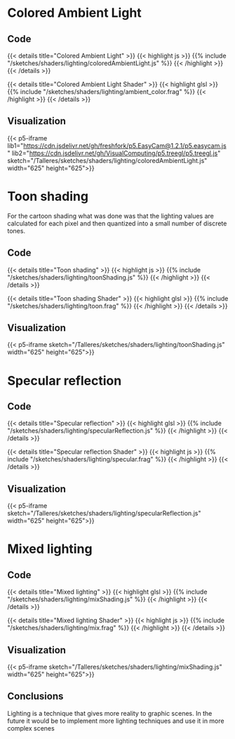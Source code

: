 # Colored Ambient Light

## Code

{{< details title="Colored Ambient Light" >}}
{{< highlight js >}}
{{% include "/sketches/shaders/lighting/coloredAmbientLight.js" %}}
{{< /highlight >}}
{{< /details >}}

{{< details title="Colored Ambient Light Shader" >}}
{{< highlight glsl >}}
{{% include "/sketches/shaders/lighting/ambient_color.frag" %}}
{{< /highlight >}}
{{< /details >}}

## Visualization

{{< p5-iframe lib1="https://cdn.jsdelivr.net/gh/freshfork/p5.EasyCam@1.2.1/p5.easycam.js"
lib2="https://cdn.jsdelivr.net/gh/VisualComputing/p5.treegl/p5.treegl.js"
sketch="/Talleres/sketches/shaders/lighting/coloredAmbientLight.js" width="625" height="625">}}

# Toon shading

For the cartoon shading what was done was that the lighting values are calculated for each pixel and then quantized into a small number of discrete tones.

## Code

{{< details title="Toon shading" >}}
{{< highlight js >}}
{{% include "/sketches/shaders/lighting/toonShading.js" %}}
{{< /highlight >}}
{{< /details >}}

{{< details title="Toon shading Shader" >}}
{{< highlight glsl >}}
{{% include "/sketches/shaders/lighting/toon.frag" %}}
{{< /highlight >}}
{{< /details >}}

## Visualization

{{< p5-iframe sketch="/Talleres/sketches/shaders/lighting/toonShading.js" width="625" height="625">}}

# Specular reflection

## Code

{{< details title="Specular reflection" >}}
{{< highlight glsl >}}
{{% include "/sketches/shaders/lighting/specularReflection.js" %}}
{{< /highlight >}}
{{< /details >}}

{{< details title="Specular reflection Shader" >}}
{{< highlight js >}}
{{% include "/sketches/shaders/lighting/specular.frag" %}}
{{< /highlight >}}
{{< /details >}}

## Visualization

{{< p5-iframe sketch="/Talleres/sketches/shaders/lighting/specularReflection.js" width="625" height="625">}}

# Mixed lighting

## Code

{{< details title="Mixed lighting" >}}
{{< highlight glsl >}}
{{% include "/sketches/shaders/lighting/mixShading.js" %}}
{{< /highlight >}}
{{< /details >}}

{{< details title="Mixed lighting Shader" >}}
{{< highlight js >}}
{{% include "/sketches/shaders/lighting/mix.frag" %}}
{{< /highlight >}}
{{< /details >}}

## Visualization

{{< p5-iframe sketch="/Talleres/sketches/shaders/lighting/mixShading.js" width="625" height="625">}}

<!-- # Bump mapping
## Code

{{< details title="Bump mapping" >}}
{{< highlight glsl >}}
{{% include "/sketches/shaders/lighting/bumpMapping.js" %}}
{{< /highlight >}}
{{< /details >}}

{{< details title="Bump mapping Shader" >}}
{{< highlight js >}}
{{% include "/sketches/shaders/lighting/bump.frag" %}}
{{< /highlight >}}
{{< /details >}}

## Visualization

{{< p5-iframe sketch="/Talleres/sketches/shaders/lighting/bumpMapping.js" width="625" height="625">}} -->

## Conclusions

Lighting is a technique that gives more reality to graphic scenes. In the future it would be to implement more lighting techniques and use it in more complex scenes
